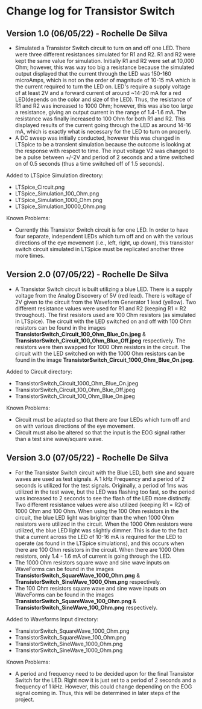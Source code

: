 Change log for Transistor Switch
=======================================

Version 1.0 (06/05/22) - Rochelle De Silva
----------------------
- Simulated a Transistor Switch circuit to turn on and off one LED. There were three different resistances simulated for R1 and R2. R1 and R2 were kept the same value for simulation. Initially R1 and R2 were set at 10,000 Ohm; however, this was way too big a resistance because the simulated output displayed that the current through the LED was 150-160 microAmps, which is not on the order of magnitude of 10-15 mA which is the current required to turn the LED on. LED's require a supply voltage of at least 2V and a forward current of around ~14-20 mA for a red LED(depends on the color and size of the LED). Thus, the resistance of R1 and R2 was increased to 1000 Ohm; however, this was also too large a resistance, giving an output current in the range of 1.4-1.6 mA. The resistance was finally increased to 100 Ohm for both R1 and R2. This displayed results of the current going through the LED as around 14-16 mA, which is exactly what is necessary for the LED to turn on properly.
- A DC sweep was initially conducted, however this was changed in LTSpice to be a transient simulation because the outcome is looking at the response with respect to time. The input voltage V2 was changed to be a pulse between +/-2V and period of 2 seconds and a time switched on of 0.5 seconds (thus a time switched off of 1.5 seconds).

Added to LTSpice Simulation directory:
- LTSpice_Circuit.png
- LTSpice_Simulation_100_Ohm.png
- LTSpice_Simulation_1000_Ohm.png
- LTSpice_Simulation_10000_Ohm.png

Known Problems:
- Currently this Transistor Switch circuit is for one LED. In order to have four separate, independent LEDs which turn off and on with the various directions of the eye movement (i.e., left, right, up down), this transistor switch circuit simulated in LTSpice must be replicated another three more times. 


Version 2.0 (07/05/22) - Rochelle De Silva
----------------------
- A Transistor Switch circuit is built utilizing a blue LED. There is a supply voltage from the Analog Discovery of 5V (red lead). There is voltage of 2V given to the circuit from the Waveform Generator 1 lead (yellow). Two different resistance values were used for R1 and R2 (keeping R1 = R2 throughout). The first resistors used are 100 Ohm resistors (as simulated in LTSpice). The circuit with the LED switched on and off with 100 Ohm resistors can be found in the images **TransistorSwitch_Circuit_100_Ohm_Blue_On.jpeg** & **TransistorSwitch_Circuit_100_Ohm_Blue_Off.jpeg** respectively. The resistors were then swapped for 1000 Ohm resistors in the circuit. The circuit with the LED switched on with the 1000 Ohm resistors can be found in the image **TransistorSwitch_Circuit_1000_Ohm_Blue_On.jpeg**.

Added to Circuit directory:
- TransistorSwitch_Circuit_1000_Ohm_Blue_On.jpeg
- TransistorSwitch_Circuit_100_Ohm_Blue_Off.jpeg
- TransistorSwitch_Circuit_100_Ohm_Blue_On.jpeg

Known Problems:
- Circuit must be adapted so that there are four LEDs which turn off and on with various directions of the eye movement.
- Circuit must also be altered so that the input is the EOG signal rather than a test sine wave/square wave.


Version 3.0 (07/05/22) - Rochelle De Silva
----------------------
- For the Transistor Switch circuit with the Blue LED, both sine and square waves are used as test signals. A 1 kHz Frequency and a period of 2 seconds is utilized for the test signals. Originally, a period of 1ms was utilized in the test wave, but the LED was flashing too fast, so the period was increased to 2 seconds to see the flash of the LED more distinctly. Two different resistance values were also utilized (keeping R1 = R2) of 1000 Ohm and 100 Ohm. When using the 100 Ohm resistors in the circuit, the blue LED light was brighter than the when 1000 Ohm resistors were utilized in the circuit. When the 1000 Ohm resistors were utilized, the blue LED light was slightly dimmer. This is due to the fact that a current across the LED of 10-16 mA is required for the LED to operate (as found in the LTSpice simulations), and this occurs when there are 100 Ohm resistors in the circuit. When there are 1000 Ohm resistors, only 1.4 - 1.6 mA of current is going through the LED.
- The 1000 Ohm resistors square wave and sine wave inputs on WaveForms can be found in the images **TransistorSwitch_SquareWave_1000_Ohm.png** & **TransistorSwitch_SineWave_1000_Ohm.png** respectively.
- The 100 Ohm resistors square wave and sine wave inputs on WaveForms can be found in the images **TransistorSwitch_SquareWave_100_Ohm.png** & **TransistorSwitch_SineWave_100_Ohm.png** respectively.

Added to Waveforms Input directory:
- TransistorSwitch_SquareWave_1000_Ohm.png
- TransistorSwitch_SquareWave_100_Ohm.png
- TransistorSwitch_SineWave_1000_Ohm.png
- TransistorSwitch_SineWave_1000_Ohm.png

Known Problems:
- A period and frequency need to be decided upon for the final Transistor Switch for the LED. Right now it is just set to a period of 2 seconds and a frequency of 1 kHz. However, this could change depending on the EOG signal coming in. Thus, this will be determined in later steps of the project.
